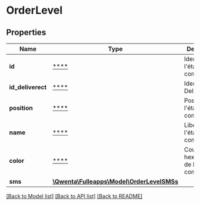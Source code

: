 # OrderLevel

## Properties
Name | Type | Description | Notes
------------ | ------------- | ------------- | -------------
**id** | [****](.md) | Identifiant de l&#x27;état de commande | [optional] 
**id_deliverect** | [****](.md) | Identifiant Deliverect | [optional] 
**position** | [****](.md) | Position de l&#x27;état de commande | [optional] 
**name** | [****](.md) | Libelle de l&#x27;état de commande | [optional] 
**color** | [****](.md) | Couleur hexadécimale de l&#x27;état de commande | [optional] 
**sms** | [**\Qwenta\Fulleapps\Model\OrderLevelSMSs**](OrderLevelSMSs.md) |  | [optional] 

[[Back to Model list]](../../README.md#documentation-for-models) [[Back to API list]](../../README.md#documentation-for-api-endpoints) [[Back to README]](../../README.md)

